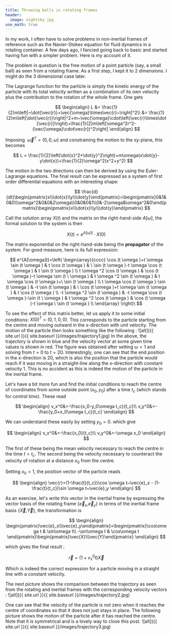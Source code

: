 ```yaml
---
title: Throwing balls in rotating frames
header:
  image: nightsky.jpg
use_math: true
---
```


In my work, I often have to solve problems in non-inertial frames of reference such as the Navier-Stokes equation for fluid dynamics in a rotating container.
A few days ago, I fancied going back to basic and started having fun with a simpler problem. Here is my account of it.

The problem in question is the free motion of a point particle (say, a small ball) as seen from a rotating frame. As a first step, I kept it to 2 dimensions. I might do the 3 dimensional case later.

The Lagrange function for the particle is simply the kinetic energy of the particle with its total velocity written as a combination of its own velocity plus the contribution to the rotation of the whole frame. One gets

$$
\begin{align}
L &= \frac{1}{2}m\left|~\dot{\vec{r}}+\vec{\omega}\times\vec{r}~\right|^2\\
  &= \frac{1}{2}m\left|\dot{\vec{r}}\right|^2+m~\vec{\omega}\cdot\left(\vec{r}\times\dot{\vec{r}}\right)+\frac{1}{2}m\left[\omega^2r^2-(\vec{\omega}\cdot\vec{r})^2\right]
\end{align}
$$

Imposing $~\vec{\omega}^{T}=\left(0,0,\omega\right)$ and constraining the motion to the xy-plane, this becomes

$$
L = \frac{1}{2}\left(\dot{x}^2+\dot{y}^2\right)+m\omega(x\dot{y}-y\dot{x})+\frac{1}{2}\omega^2(x^2+y^2)
$$

The motion in the two directions can then be derived by using the Euler-Lagrange equations. The final result can be expressed as a system of first order differential equations with an interesting shape:

$$
\frac{d}{dt}\begin{pmatrix}x\\\dot{x}\\y\\\dot{y}\end{pmatrix}=\begin{pmatrix}0&1&0&0\\\omega^2&0&0&2\omega\\0&0&0&1\\0&-2\omega&\omega^2&0\end{pmatrix}\begin{pmatrix}x\\\dot{x}\\y\\\dot{y}\end{pmatrix}
$$

Call the solution array $X(t)$ and the matrix on the right-hand-side $A[\omega]$, the formal solution to the system is then

$$
X(t)=e^{A[\omega]t}\cdot X(0)
$$

The matrix exponential on the right-hand-side being the **propagator** of the system. For good measure, here is its full expression:

$$
e^{A[\omega]t}=\left(
\begin{array}{cccc}
 \cos (t \omega )+t \omega  \sin (t \omega ) & t \cos (t \omega ) & \
\sin (t \omega )-t \omega  \cos (t \omega ) & t \sin (t \omega ) \\
 t \omega ^2 \cos (t \omega ) & \cos (t \omega )-t \omega  \sin (t \
\omega ) & t \omega ^2 \sin (t \omega ) & t \omega  \cos (t \omega )+\
\sin (t \omega
) \\
 t \omega  \cos (t \omega )-\sin (t \omega ) & -t \sin (t \omega ) & \
\cos (t \omega )+t \omega  \sin (t \omega ) & t \cos (t \omega ) \\
 -t \omega ^2 \sin (t \omega ) & -t \omega  \cos (t \omega )-\sin (t \
\omega ) & t \omega ^2 \cos (t \omega ) & \cos (t \omega )-t \omega  \
\sin (t
\omega ) \\
\end{array}
\right)\
$$

To see the effect of this matrix better, let us apply it to some initial conditions: $X(0)^T=(0,1,0,0)$. This corresponds to the particle starting from the centre and moving outward in the x-direction with unit velocity. The motion of the particle then looks something like the following :
![alt]({{ site.url }}{{ site.baseurl }}/images/trajectory1.jpg)
In the above, the trajectory is shown in blue and the velocity vector at some given time values is shown in red. The figure was obtained after setting $\omega=1$ and solving from $t=0$ to $t=20$. Interestingly, one can see that the end position in the x-direction is 20, which is also the position that the particle would reach if it was moving in a straight-line along the x-direction with constant velocity 1. This is no accident as this is indeed the motion of the particle in the inertial frame.

Let's have a bit more fun and find the initial conditions to reach the centre of coordinates from some outside point ($x_0,y_0$) after a time $t_c$ (which stands for *central time*). These read

$$
\begin{align}
v_x^0&=-\frac{x_0-y_0\omega t_c}{t_c}\\
v_y^0&=-\frac{y_0+x_0\omega t_c}{t_c}
\end{align}
$$

We can understand these easily by setting $y_0=0$. which give

$$
\begin{align}
v_x^0&=-\frac{x_0}{t_c}\\
v_y^0&=-\omega x_0
\end{align}
$$

The first of these being the mean velocity necessary to reach the centre in the time $t=t_c$. The second being the velocity necessary to counteract the velocity of rotation at a distance $x_0$ from the centre.

Setting $x_0=1$, the position vector of the particle reads

$$
\begin{align}
\vec{r}=(1-\frac{t}{t_c})\cos \omega t~\vec{e}_x - (1-\frac{t}{t_c})\sin \omega t~\vec{e}_y
\end{align}
$$

As an exercise, let's write this vector in the inertial frame by expressing the vector basis of the rotating frame {$\vec{e}_x$,$\vec{e}_y$} in terms of the inertial frame basis {$\vec{X}$,$\vec{Y}$}, the transformation is

$$
\begin{align}
\begin{pmatrix}\vec{e}_x\\\vec{e}_y\end{pmatrix}=\begin{pmatrix}\cos\omega t & \sin\omega t\\ -\sin\omega t & \cos\omega t \end{pmatrix}\begin{pmatrix}\vec{X}\\\vec{Y}\end{pmatrix}
\end{align}
$$

which gives the final result :

$$
\vec{r}=\left(1+v_x^0t\right)\vec{X}
$$

Which is indeed the correct expression for a particle moving in a straight line with a constant velocity.

The next picture shows the comparison between the trajectory as seen from the rotating and inertial frames with the corresponding velocity vectors :
![alt]({{ site.url }}{{ site.baseurl }}/images/trajectory2.jpg)

One can see that the velocity of the particle is not zero when it reaches the centre of coordinates so that it does not just stays in place. The following picture shows the motion of the particle after it has reached the centre. Note that it is symmetrical and is a lovely way to close this post.
![alt]({{ site.url }}{{ site.baseurl }}/images/trajectory3.jpg)
